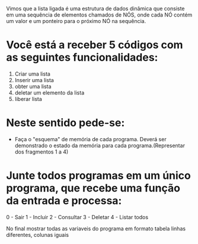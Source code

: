 Vimos que a lista ligada é uma estrutura de dados dinâmica que consiste em uma sequência de elementos chamados de NÓS, onde cada NÓ contém um valor e um ponteiro para o próximo NÓ na sequência.

# Você está a receber 5 códigos com as seguintes funcionalidades:
  1. Criar uma lista
  2. Inserir uma lista
  3. obter uma lista
  4. deletar um elemento da lista
  5. liberar lista

# Neste sentido pede-se:
  - Faça o "esquema"  de memória de cada programa. Deverá ser demonstrado o estado da memória para cada programa.(Representar dos fragmentos 1 a 4)

# Junte todos programas em um único programa, que recebe uma função da entrada e processa:
  0 - Sair
  1 - Incluir
  2 - Consultar
  3 - Deletar
  4 - Listar todos

  No final mostrar todas as variaveis do programa em formato tabela
  linhas diferentes, colunas iguais